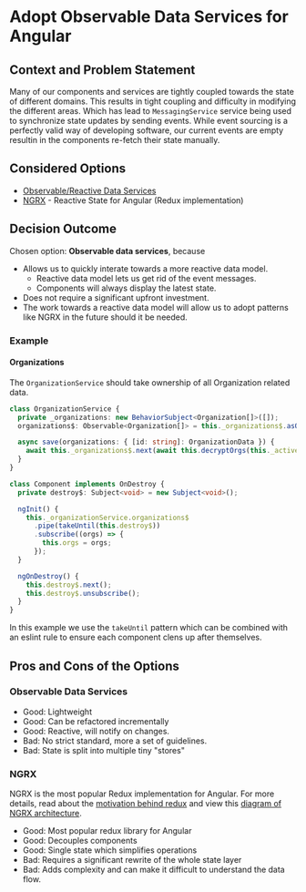 # Adopt Observable Data Services for Angular

## Context and Problem Statement

Many of our components and services are tightly coupled towards the state of different domains. This
results in tight coupling and difficulty in modifying the different areas. Which has lead to
`MessagingService` service being used to synchronize state updates by sending events. While event
sourcing is a perfectly valid way of developing software, our current events are empty resultin in
the components re-fetch their state manually.

## Considered Options

- [Observable/Reactive Data Services][observable]
- [NGRX](https://ngrx.io/) - Reactive State for Angular (Redux implementation)

## Decision Outcome

Chosen option: **Observable data services**, because

- Allows us to quickly interate towards a more reactive data model.
  - Reactive data model lets us get rid of the event messages.
  - Components will always display the latest state.
- Does not require a significant upfront investment.
- The work towards a reactive data model will allow us to adopt patterns like NGRX in the future
  should it be needed.

### Example

#### Organizations

The `OrganizationService` should take ownership of all Organization related data.

```ts
class OrganizationService {
  private _organizations: new BehaviorSubject<Organization[]>([]);
  organizations$: Observable<Organization[]> = this._organizations$.asObservable();

  async save(organizations: { [id: string]: OrganizationData }) {
    await this._organizations$.next(await this.decryptOrgs(this._activeAccount, organizations));
  }
}

class Component implements OnDestroy {
  private destroy$: Subject<void> = new Subject<void>();

  ngInit() {
    this._organizationService.organizations$
      .pipe(takeUntil(this.destroy$))
      .subscribe((orgs) => {
        this.orgs = orgs;
      });
  }

  ngOnDestroy() {
    this.destroy$.next();
    this.destroy$.unsubscribe();
  }
}
```

In this example we use the `takeUntil` pattern which can be combined with an eslint rule to ensure
each component clens up after themselves.

## Pros and Cons of the Options

### Observable Data Services

- Good: Lightweight
- Good: Can be refactored incrementally
- Good: Reactive, will notify on changes.
- Bad: No strict standard, more a set of guidelines.
- Bad: State is split into multiple tiny "stores"

### NGRX

NGRX is the most popular Redux implementation for Angular. For more details, read about the
[motivation behind redux][redux-motivation] and view this
[diagram of NGRX architecture](https://ngrx.io/guide/store).

- Good: Most popular redux library for Angular
- Good: Decouples components
- Good: Single state which simplifies operations
- Bad: Requires a significant rewrite of the whole state layer
- Bad: Adds complexity and can make it difficult to understand the data flow.

[observable]:
  https://blog.angular-university.io/how-to-build-angular2-apps-using-rxjs-observable-data-services-pitfalls-to-avoid/
[redux-motivation]: https://redux.js.org/understanding/thinking-in-redux/motivation
